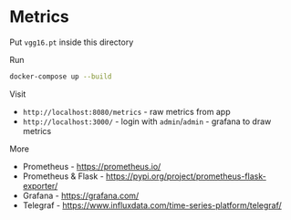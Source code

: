 # Metrics

Put `vgg16.pt` inside this directory

Run 

```bash
docker-compose up --build
```

Visit
* `http://localhost:8080/metrics` - raw metrics from app
* `http://localhost:3000/` - login with `admin`/`admin` - grafana to draw metrics

More

* Prometheus - https://prometheus.io/
* Prometheus & Flask - https://pypi.org/project/prometheus-flask-exporter/
* Grafana - https://grafana.com/
* Telegraf - https://www.influxdata.com/time-series-platform/telegraf/